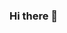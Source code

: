 ### Hi there 👋

<!--
**ankur766/ankur766** is a ✨ _special_ ✨ repository because its `README.md` (this file) appears on your GitHub profile.

<h1 align="center">Hi 👋, I'm Ankur Kumar</h1>
<h3 align="center">A passionate frontend developer from India</h3>

- 🌱 I’m currently learning **Java Backend**

- 👨‍💻 All of my projects are available at [https://github.com/ankur766](https://github.com/ankur766)

- 📫 How to reach me **sandyankurkumar@gmail.com**

- 📄 Know about my experiences [https://drive.google.com/file/d/1ZomscDgIf84UR831KWaoYsKxCtf0ntHw/view?usp=sharing](https://drive.google.com/file/d/1ZomscDgIf84UR831KWaoYsKxCtf0ntHw/view?usp=sharing)

<h3 align="left">Connect with me:</h3>
<p align="left">
<a href="https://linkedin.com/in/ankurkumar94" target="blank"><img align="center" src="https://raw.githubusercontent.com/rahuldkjain/github-profile-readme-generator/master/src/images/icons/Social/linked-in-alt.svg" alt="ankurkumar94" height="30" width="40" /></a>
<a href="https://instagram.com/ankur_singh_007" target="blank"><img align="center" src="https://raw.githubusercontent.com/rahuldkjain/github-profile-readme-generator/master/src/images/icons/Social/instagram.svg" alt="ankur_singh_007" height="30" width="40" /></a>
<a href="https://www.leetcode.com/ankur76" target="blank"><img align="center" src="https://raw.githubusercontent.com/rahuldkjain/github-profile-readme-generator/master/src/images/icons/Social/leet-code.svg" alt="ankur76" height="30" width="40" /></a>
</p>

<h3 align="left">Languages and Tools:</h3>
<p align="left"> <a href="https://getbootstrap.com" target="_blank" rel="noreferrer"> <img src="https://raw.githubusercontent.com/devicons/devicon/master/icons/bootstrap/bootstrap-plain-wordmark.svg" alt="bootstrap" width="40" height="40"/> </a> <a href="https://www.cprogramming.com/" target="_blank" rel="noreferrer"> <img src="https://raw.githubusercontent.com/devicons/devicon/master/icons/c/c-original.svg" alt="c" width="40" height="40"/> </a> <a href="https://www.w3schools.com/cpp/" target="_blank" rel="noreferrer"> <img src="https://raw.githubusercontent.com/devicons/devicon/master/icons/cplusplus/cplusplus-original.svg" alt="cplusplus" width="40" height="40"/> </a> <a href="https://www.w3schools.com/css/" target="_blank" rel="noreferrer"> <img src="https://raw.githubusercontent.com/devicons/devicon/master/icons/css3/css3-original-wordmark.svg" alt="css3" width="40" height="40"/> </a> <a href="https://www.w3.org/html/" target="_blank" rel="noreferrer"> <img src="https://raw.githubusercontent.com/devicons/devicon/master/icons/html5/html5-original-wordmark.svg" alt="html5" width="40" height="40"/> </a> <a href="https://www.java.com" target="_blank" rel="noreferrer"> <img src="https://raw.githubusercontent.com/devicons/devicon/master/icons/java/java-original.svg" alt="java" width="40" height="40"/> </a> <a href="https://developer.mozilla.org/en-US/docs/Web/JavaScript" target="_blank" rel="noreferrer"> <img src="https://raw.githubusercontent.com/devicons/devicon/master/icons/javascript/javascript-original.svg" alt="javascript" width="40" height="40"/> </a> <a href="https://www.mongodb.com/" target="_blank" rel="noreferrer"> <img src="https://raw.githubusercontent.com/devicons/devicon/master/icons/mongodb/mongodb-original-wordmark.svg" alt="mongodb" width="40" height="40"/> </a> <a href="https://www.mysql.com/" target="_blank" rel="noreferrer"> <img src="https://raw.githubusercontent.com/devicons/devicon/master/icons/mysql/mysql-original-wordmark.svg" alt="mysql" width="40" height="40"/> </a> <a href="https://reactjs.org/" target="_blank" rel="noreferrer"> <img src="https://raw.githubusercontent.com/devicons/devicon/master/icons/react/react-original-wordmark.svg" alt="react" width="40" height="40"/> </a> <a href="https://spring.io/" target="_blank" rel="noreferrer"> <img src="https://www.vectorlogo.zone/logos/springio/springio-icon.svg" alt="spring" width="40" height="40"/> </a> </p>

<p><img align="left" src="https://github-readme-stats.vercel.app/api/top-langs?username=ankur766&show_icons=true&locale=en&layout=compact" alt="ankur766" /></p>

<p>&nbsp;<img align="center" src="https://github-readme-stats.vercel.app/api?username=ankur766&show_icons=true&locale=en" alt="ankur766" /></p>

<p><img align="center" src="https://github-readme-streak-stats.herokuapp.com/?user=ankur766&" alt="ankur766" /></p>

